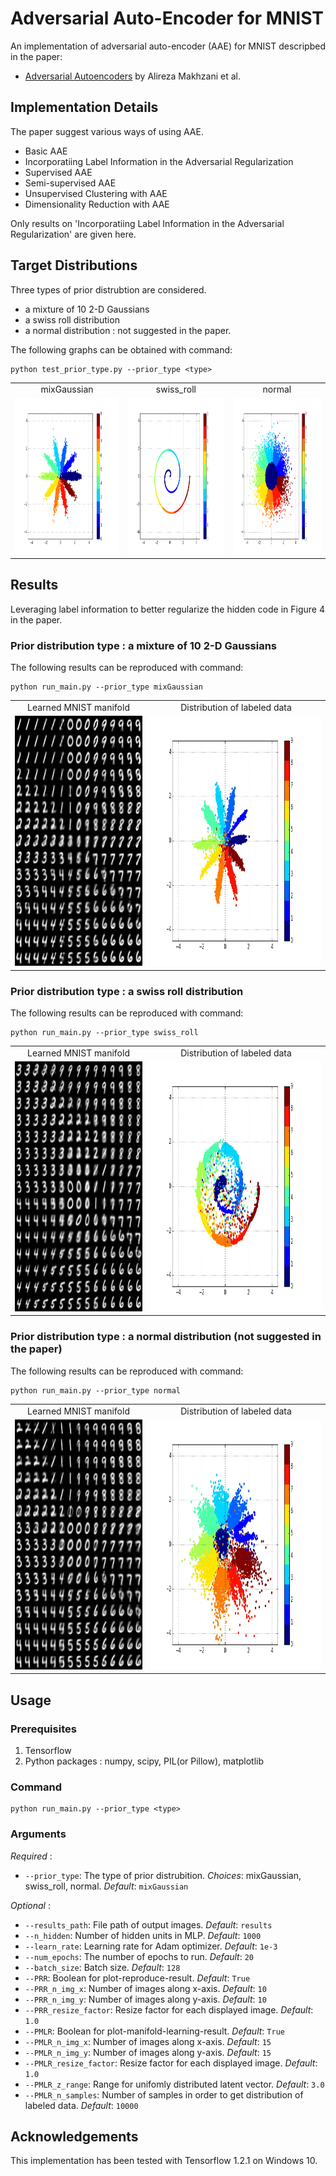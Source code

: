 # Adversarial Auto-Encoder for MNIST
An implementation of adversarial auto-encoder (AAE) for MNIST descripbed in the paper:  
* [Adversarial Autoencoders](https://arxiv.org/abs/1511.05644) by Alireza Makhzani et al.

## Implementation Details
The paper suggest various ways of using AAE.
* Basic AAE
* Incorporatiing Label Information in the Adversarial Regularization
* Supervised AAE
* Semi-supervised AAE
* Unsupervised Clustering with AAE
* Dimensionality Reduction with AAE  

Only results on 'Incorporatiing Label Information in the Adversarial Regularization' are given here.

## Target Distributions

Three types of prior distrubtion are considered.
* a mixture of 10 2-D Gaussians
* a swiss roll distribution
* a normal distribution : not suggested in the paper.

The following graphs can be obtained with command:
```
python test_prior_type.py --prior_type <type>
```
<table align='center'>
<tr align='center'>
<td> mixGaussian </td>
<td> swiss_roll </td>
<td> normal </td>
</tr>
<tr>
<td><img src = 'results/target_prior_distribution_mixture_of_gaussian.png' height = '250px'>
<td><img src = 'results/target_prior_distribution_swiss_roll.png' height = '250px'>
<td><img src = 'results/target_prior_distribution_normal.png' height = '250px'>
</tr>
</table>

## Results

Leveraging label information to better regularize the hidden code in Figure 4 in the paper.

### Prior distribution type : a mixture of 10 2-D Gaussians
The following results can be reproduced with command:  
```
python run_main.py --prior_type mixGaussian
```
<table align='center'>
<tr align='center'>
<td> Learned MNIST manifold</td>
<td> Distribution of labeled data</td>
</tr>
<tr>
<td><img src = 'results/mixGaussian/PMLR_epoch_19.jpg' height = '400px'>
<td><img src = 'results/mixGaussian/PMLR_map_epoch_19.jpg' height = '400px'>
</tr>
</table>

### Prior distribution type : a swiss roll distribution
The following results can be reproduced with command:  
```
python run_main.py --prior_type swiss_roll
```
<table align='center'>
<tr align='center'>
<td> Learned MNIST manifold</td>
<td> Distribution of labeled data</td>
</tr>
<tr>
<td><img src = 'results/swiss_roll/PMLR_epoch_19.jpg' height = '400px'>
<td><img src = 'results/swiss_roll/PMLR_map_epoch_19.jpg' height = '400px'>
</tr>
</table>

### Prior distribution type : a normal distribution (not suggested in the paper)
The following results can be reproduced with command:  
```
python run_main.py --prior_type normal
```
<table align='center'>
<tr align='center'>
<td> Learned MNIST manifold</td>
<td> Distribution of labeled data</td>
</tr>
<tr>
<td><img src = 'results/normal/PMLR_epoch_19.jpg' height = '400px'>
<td><img src = 'results/normal/PMLR_map_epoch_19.jpg' height = '400px'>
</tr>
</table>

## Usage
### Prerequisites
1. Tensorflow
2. Python packages : numpy, scipy, PIL(or Pillow), matplotlib

### Command
```
python run_main.py --prior_type <type>
```

### Arguments
*Required* :  
* `--prior_type`: The type of prior distrubition. *Choices*: mixGaussian, swiss_roll, normal. *Default*: `mixGaussian`

*Optional* :  
* `--results_path`: File path of output images. *Default*: `results`
* `--n_hidden`: Number of hidden units in MLP. *Default*: `1000`
* `--learn_rate`: Learning rate for Adam optimizer. *Default*: `1e-3`
* `--num_epochs`: The number of epochs to run. *Default*: `20`
* `--batch_size`: Batch size. *Default*: `128`
* `--PRR`: Boolean for plot-reproduce-result. *Default*: `True`
* `--PRR_n_img_x`: Number of images along x-axis. *Default*: `10`
* `--PRR_n_img_y`: Number of images along y-axis. *Default*: `10`
* `--PRR_resize_factor`: Resize factor for each displayed image. *Default*: `1.0`
* `--PMLR`: Boolean for plot-manifold-learning-result. *Default*: `True`
* `--PMLR_n_img_x`: Number of images along x-axis. *Default*: `15`
* `--PMLR_n_img_y`: Number of images along y-axis. *Default*: `15`
* `--PMLR_resize_factor`: Resize factor for each displayed image. *Default*: `1.0`
* `--PMLR_z_range`: Range for unifomly distributed latent vector. *Default*: `3.0`
* `--PMLR_n_samples`: Number of samples in order to get distribution of labeled data. *Default*: `10000`

## Acknowledgements
This implementation has been tested with Tensorflow 1.2.1 on Windows 10.
